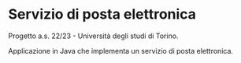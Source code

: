 # Servizio di posta elettronica
Progetto a.s. 22/23 - Università degli studi di Torino.

Applicazione in Java che implementa un servizio di posta elettronica.

